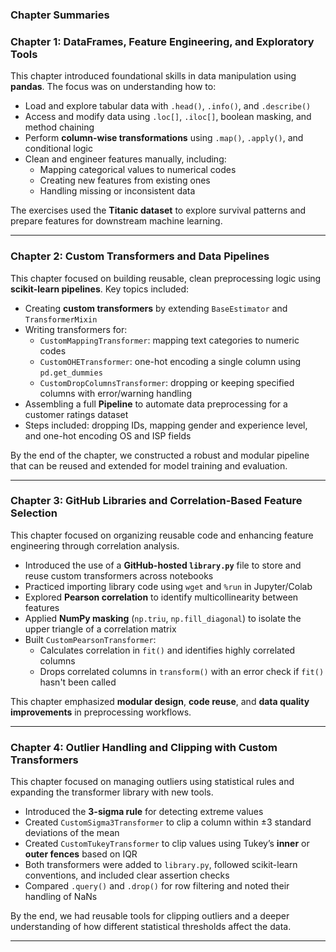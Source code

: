 ### Chapter Summaries

### Chapter 1: DataFrames, Feature Engineering, and Exploratory Tools

This chapter introduced foundational skills in data manipulation using **pandas**. The focus was on understanding how to:

- Load and explore tabular data with `.head()`, `.info()`, and `.describe()`
- Access and modify data using `.loc[]`, `.iloc[]`, boolean masking, and method chaining
- Perform **column-wise transformations** using `.map()`, `.apply()`, and conditional logic
- Clean and engineer features manually, including:
  - Mapping categorical values to numerical codes
  - Creating new features from existing ones
  - Handling missing or inconsistent data

The exercises used the **Titanic dataset** to explore survival patterns and prepare features for downstream machine learning.

---

### Chapter 2: Custom Transformers and Data Pipelines

This chapter focused on building reusable, clean preprocessing logic using **scikit-learn pipelines**. Key topics included:

- Creating **custom transformers** by extending `BaseEstimator` and `TransformerMixin`
- Writing transformers for:
  - `CustomMappingTransformer`: mapping text categories to numeric codes
  - `CustomOHETransformer`: one-hot encoding a single column using `pd.get_dummies`
  - `CustomDropColumnsTransformer`: dropping or keeping specified columns with error/warning handling
- Assembling a full **Pipeline** to automate data preprocessing for a customer ratings dataset
- Steps included: dropping IDs, mapping gender and experience level, and one-hot encoding OS and ISP fields

By the end of the chapter, we constructed a robust and modular pipeline that can be reused and extended for model training and evaluation.

---

### Chapter 3: GitHub Libraries and Correlation-Based Feature Selection

This chapter focused on organizing reusable code and enhancing feature engineering through correlation analysis.

- Introduced the use of a **GitHub-hosted `library.py`** file to store and reuse custom transformers across notebooks
- Practiced importing library code using `wget` and `%run` in Jupyter/Colab
- Explored **Pearson correlation** to identify multicollinearity between features
- Applied **NumPy masking** (`np.triu`, `np.fill_diagonal`) to isolate the upper triangle of a correlation matrix
- Built `CustomPearsonTransformer`:
  - Calculates correlation in `fit()` and identifies highly correlated columns
  - Drops correlated columns in `transform()` with an error check if `fit()` hasn't been called

This chapter emphasized **modular design**, **code reuse**, and **data quality improvements** in preprocessing workflows.

---

### Chapter 4: Outlier Handling and Clipping with Custom Transformers

This chapter focused on managing outliers using statistical rules and expanding the transformer library with new tools.

- Introduced the **3-sigma rule** for detecting extreme values
- Created `CustomSigma3Transformer` to clip a column within ±3 standard deviations of the mean
- Created `CustomTukeyTransformer` to clip values using Tukey’s **inner** or **outer fences** based on IQR
- Both transformers were added to `library.py`, followed scikit-learn conventions, and included clear assertion checks
- Compared `.query()` and `.drop()` for row filtering and noted their handling of NaNs

By the end, we had reusable tools for clipping outliers and a deeper understanding of how different statistical thresholds affect the data.

---
